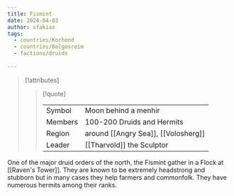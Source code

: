 ```yaml
---
title: Fismint
date: 2024-04-03
author: sfakias
tags:
  - countries/Korhond
  - countries/Belgosreim
  - factions/druids
 
---
```

> [!attributes]
> 
> > [!quote]
> >
> > | | |
> > | --- | --- |
> > | Symbol | Moon behind a menhir |
> > | Members | 100-200 Druids and Hermits |
> > | Region | around [[Angry Sea]], [[Volosherg]] |
> > | Leader | [[Tharvold]] the Sculptor |

One of the major druid orders of the north, the Fismint gather in a Flock at [[Raven's Tower]]. They are known to be extremely headstrong and stubborn but in many cases they help farmers and commonfolk. They have numerous hermits among their ranks.